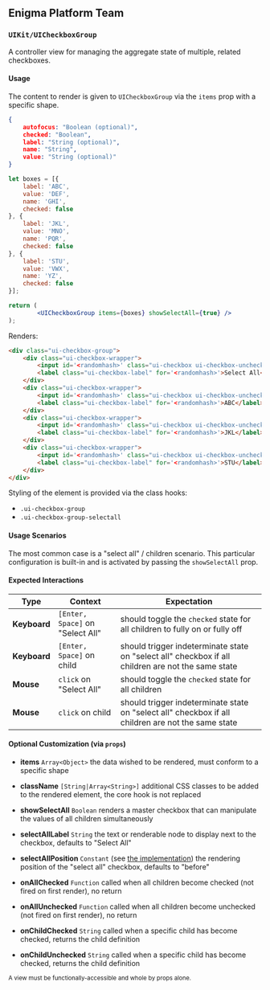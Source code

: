 ## Enigma Platform Team
### `UIKit/UICheckboxGroup`

A controller view for managing the aggregate state of multiple, related checkboxes.

#### Usage

The content to render is given to `UICheckboxGroup` via the `items` prop with a specific shape.

```json
{
    autofocus: "Boolean (optional)",
    checked: "Boolean",
    label: "String (optional)",
    name: "String",
    value: "String (optional)"
}
```
```jsx
let boxes = [{
    label: 'ABC',
    value: 'DEF',
    name: 'GHI',
    checked: false
}, {
    label: 'JKL',
    value: 'MNO',
    name: 'PQR',
    checked: false
}, {
    label: 'STU',
    value: 'VWX',
    name: 'YZ',
    checked: false
}];

return (
        <UICheckboxGroup items={boxes} showSelectAll={true} />
);
```

Renders:

```html
<div class="ui-checkbox-group">
    <div class="ui-checkbox-wrapper">
        <input id='<randomhash>' class="ui-checkbox ui-checkbox-unchecked" type="checkbox" aria-checked="false" />
        <label class="ui-checkbox-label" for='<randomhash>'>Select All</label>
    </div>
    <div class="ui-checkbox-wrapper">
        <input id='<randomhash>' class="ui-checkbox ui-checkbox-unchecked" type="checkbox" aria-checked="false" value="DEF" name="GHI" />
        <label class="ui-checkbox-label" for='<randomhash>'>ABC</label>
    </div>
    <div class="ui-checkbox-wrapper">
        <input id='<randomhash>' class="ui-checkbox ui-checkbox-unchecked" type="checkbox" aria-checked="false" value="MNO" name="PQR" />
        <label class="ui-checkbox-label" for='<randomhash>'>JKL</label>
    </div>
    <div class="ui-checkbox-wrapper">
        <input id='<randomhash>' class="ui-checkbox ui-checkbox-unchecked" type="checkbox" aria-checked="false" value="VWX" name="YZ" />
        <label class="ui-checkbox-label" for='<randomhash>'>STU</label>
    </div>
</div>
```


Styling of the element is provided via the class hooks:

- `.ui-checkbox-group`
- `.ui-checkbox-group-selectall`


#### Usage Scenarios

The most common case is a "select all" / children scenario. This particular configuration is built-in and is activated by passing the `showSelectAll` prop.


#### Expected Interactions

Type | Context | Expectation
---- | ------- | -----------
**Keyboard** | `[Enter, Space]` on "Select All" | should toggle the `checked` state for all children to fully on or fully off
**Keyboard** | `[Enter, Space]` on child | should trigger indeterminate state on "select all" checkbox if all children are not the same state
**Mouse** | `click` on "Select All" | should toggle the `checked` state for all children
**Mouse** | `click` on child | should trigger indeterminate state on "select all" checkbox if all children are not the same state


#### Optional Customization (via `props`)

- **items** `Array<Object>`
  the data wished to be rendered, must conform to a specific shape

- **className** `[String|Array<String>]`
  additional CSS classes to be added to the rendered element, the core hook is not replaced

- **showSelectAll** `Boolean`
  renders a master checkbox that can manipulate the values of all children simultaneously

- **selectAllLabel** `String`
  the text or renderable node to display next to the checkbox, defaults to "Select All"

- **selectAllPosition** `Constant` (see [the implementation](index.jsx))
  the rendering position of the "select all" checkbox, defaults to "before"

- **onAllChecked** `Function`
  called when all children become checked (not fired on first render), no return

- **onAllUnchecked** `Function`
  called when all children become unchecked (not fired on first render), no return

- **onChildChecked** `String`
  called when a specific child has become checked, returns the child definition

- **onChildUnchecked** `String`
  called when a specific child has become checked, returns the child definition


<sub>A view must be functionally-accessible and whole by props alone.</sub>
